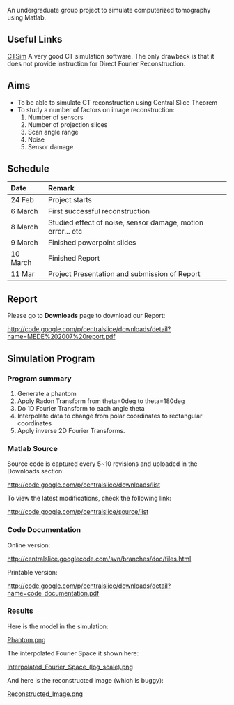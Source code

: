 An undergraduate group project to simulate computerized tomography using Matlab.

## Useful Links ##
[CTSim](http://ctsim.org/)
A very good CT simulation software. The only drawback is that it does not provide instruction for Direct Fourier Reconstruction.

## Aims ##
  * To be able to simulate CT reconstruction using Central Slice Theorem
  * To study a number of factors on image reconstruction:
    1. Number of sensors
    1. Number of projection slices
    1. Scan angle range
    1. Noise
    1. Sensor damage


## Schedule ##
| Date | Remark |
|:-----|:-------|
| 24 Feb | Project starts |
| 6 March | First successful reconstruction |
| 8 March | Studied effect of noise, sensor damage, motion error... etc |
| 9 March | Finished powerpoint slides |
| 10 March | Finished Report |
| 11 Mar | Project Presentation and submission of Report |

## Report ##
Please go to **Downloads** page to download our Report:

http://code.google.com/p/centralslice/downloads/detail?name=MEDE%202007%20report.pdf

## Simulation Program ##

### Program summary ###
  1. Generate a phantom
  1. Apply Radon Transform from theta=0deg to theta=180deg
  1. Do 1D Fourier Transform to each angle theta
  1. Interpolate data to change from polar coordinates to rectangular coordinates
  1. Apply inverse 2D Fourier Transforms.

### Matlab Source ###
Source code is captured every 5~10 revisions and uploaded in the Downloads section:

http://code.google.com/p/centralslice/downloads/list

To view the latest modifications, check the following link:

http://code.google.com/p/centralslice/source/list

### Code Documentation ###
Online version:

http://centralslice.googlecode.com/svn/branches/doc/files.html

Printable version:

http://code.google.com/p/centralslice/downloads/detail?name=code_documentation.pdf

### Results ###
Here is the model in the simulation:

[Phantom.png](http://centralslice.googlecode.com/svn/trunk/Phantom.png)

The interpolated Fourier Space it shown here:

[Interpolated\_Fourier\_Space\_(log\_scale).png](http://centralslice.googlecode.com/svn/trunk/Interpolated_Fourier_Space_(log_scale).png)

And here is the reconstructed image (which is buggy):

[Reconstructed\_Image.png](http://centralslice.googlecode.com/svn/trunk/Reconstructed_Image.png)